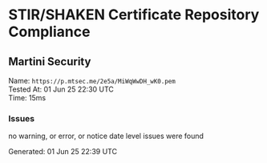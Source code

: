 # STIR/SHAKEN Certificate Repository Compliance

## Martini Security

Name: `https://p.mtsec.me/2e5a/MiWqWwDH_wK0.pem`\
Tested At: 01 Jun 25 22:30 UTC\
Time: 15ms

### Issues

no warning, or error, or notice date level issues were found

Generated: 01 Jun 25 22:39 UTC